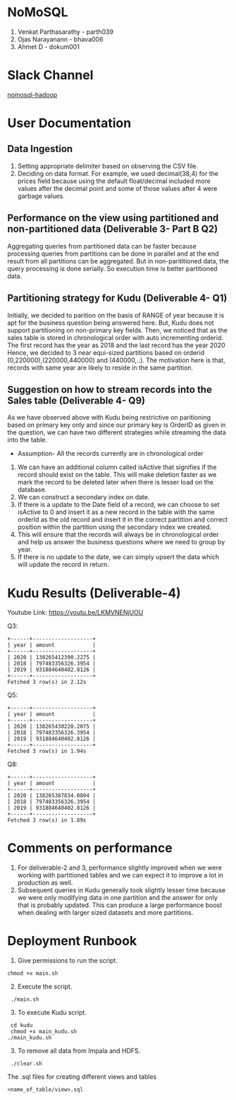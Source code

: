 # NoMoSQL
1. Venkat Parthasarathy - parth039
2. Ojas Narayanann - bhava006
3. Ahmet D - dokum001

# Slack Channel
[nomosql-hadoop](https://csci5751s2020.slack.com/archives/G0115CNKLLX)

# User Documentation
## Data Ingestion
1. Setting appropriate delimiter based on observing the CSV file.
2. Deciding on data format. For example, we used decimal(38,4) for the prices field because using the default float/decimal included more values after the decimal point and some of those values after 4 were garbage values.

## Performance on the view using partitioned and non-partitioned data (Deliverable 3- Part B Q2)
Aggregating queries from partitioned data can be faster because processing queries from partitions can be done in parallel and at the end result from all partitions can be aggregated. But in non-parititioned data, the query processing is done serially.
So execution time is better partitioned data.

## Partitioning strategy for Kudu (Deliverable 4- Q1)
Initially, we decided to parition on the basis of RANGE of year because it is apt for the business question being answered here. But, Kudu does not support partitioning on non-primary key fields. Then, we noticed that as the sales table is stored in chronological order with auto incrementing orderid. The first record has the year as 2018 and the last record has the year 2020 Hence, we decided to 3 near equi-sized partitions based on orderid (0,220000),(220000,440000) and (440000,..). The motivation here is that, records with same year are likely to reside in the same partition.

## Suggestion on how to stream records into the Sales table (Deliverable 4- Q9)
As we have observed above with Kudu being restrictive on paritioning based on primary key only and since our primary key is OrderID as given in the question, we can have two different strategies while streaming the data into the table. 
* Assumption- All the records currently are in chronological order
1. We can have an additional column called isActive that signifies if the record should exist on the table. This will make deletion faster as we mark the record to be deleted later when there is lesser load on the database.
2. We can construct a secondary index on date.
3. If there is a update to the Date field of a record, we can choose to set isActive to 0 and insert it as a new record in the table with the same orderId as the old record and insert it in the correct partition and correct position within the partition using the secondary index we created. 
4. This will ensure that the records will always be in chronological order and help us answer the business questions where we need to group by year.
5. If there is no update to the date, we can simply upsert the data which will update the record in return.

# Kudu Results (Deliverable-4)
Youtube Link: https://youtu.be/LKMVNENjUOU

Q3:
```
+------+-------------------+
| year | amount            |
+------+-------------------+
| 2020 | 138265412390.2275 |
| 2018 | 797483356326.3954 |
| 2019 | 931884640402.8126 |
+------+-------------------+
Fetched 3 row(s) in 2.12s
```
Q5:
```
+------+-------------------+
| year | amount            |
+------+-------------------+
| 2020 | 138265430220.2075 |
| 2018 | 797483356326.3954 |
| 2019 | 931884640402.8126 |
+------+-------------------+
Fetched 3 row(s) in 1.94s
```
Q8:
```
+------+-------------------+
| year | amount            |
+------+-------------------+
| 2020 | 138265387834.0804 |
| 2018 | 797483356326.3954 |
| 2019 | 931884640402.8126 |
+------+-------------------+
Fetched 3 row(s) in 1.89s
```

# Comments on performance
1. For deliverable-2 and 3, performance slightly improved when we were working with partitioned tables and we can expect it to improve a lot in production as well.
2. Subsequent queries in Kudu generally took slightly lesser time because we were only modifying data in one partition and the answer for only that is probably updated. This can produce a large performance boost when dealing with larger sized datasets and more partitions. 

# Deployment Runbook
1. Give permissions to run the script.  

```chmod +x main.sh ```

2. Execute the script.

``` ./main.sh```

3. To execute Kudu script.

``` 
 cd kudu
 chmod +x main_kudu.sh
./main_kudu.sh
```

3. To remove all data from Impala and HDFS.

``` ./clear.sh```

The .sql files for creating different views and tables

```<name_of_table/view>.sql ```
